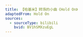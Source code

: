 ```yaml
---
title: 【哈基米】转场的小曲《Hold On》
adaptedFrom: Hold On
sources:
  - sourceType: bilibili
    bvid: BV1hSMXzuEgL
---
```

